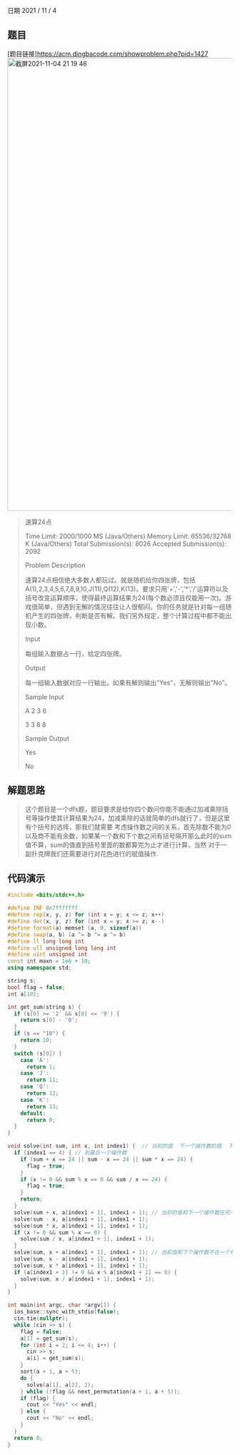 日期 2021 / 11 / 4
## 题目
[题目链接]<https://acm.dingbacode.com/showproblem.php?pid=1427>
<img width="1014" alt="截屏2021-11-04 21 19 46" src="https://user-images.githubusercontent.com/73943232/140320355-dd698f56-1812-4204-8007-6dbf485a7617.png">

> 速算24点
>
>Time Limit: 2000/1000 MS (Java/Others)    Memory Limit: 65536/32768 K (Java/Others)
Total Submission(s): 8026    Accepted Submission(s): 2092
>
>
>Problem Description
>
>速算24点相信绝大多数人都玩过。就是随机给你四张牌，包括A(1),2,3,4,5,6,7,8,9,10,J(11),Q(12),K(13)。要求只用'+','-','*','/'运算符以及括号改变运算顺序，使得最终运算结果为24(每个数必须且仅能用一次)。游戏很简单，但遇到无解的情况往往让人很郁闷。你的任务就是针对每一组随机产生的四张牌，判断是否有解。我们另外规定，整个计算过程中都不能出现小数。
>
>
>Input
>
>每组输入数据占一行，给定四张牌。
>
> Output
> 
> 每一组输入数据对应一行输出。如果有解则输出"Yes"，无解则输出"No"。
>
>
> Sample Input
> 
> A 2 3 6
> 
> 3 3 8 8
> 
>
> Sample Output
> 
> Yes
> 
> No
 
## 解题思路
> 这个题目是一个dfs题，题目要求是给你四个数问你能不能通过加减乘除括号等操作使其计算结果为24，加减乘除的话就简单的dfs就行了，但是这里有个括号的选择，那我们就需要
> 考虑操作数之间的关系，首先除数不能为0以及商不能有余数，如果某一个数和下个数之间有括号隔开那么此时的sum值不算，sum的值直到括号里面的数都算完为止才进行计算，当然
> 对于一副扑克牌我们还需要进行对花色进行的赋值操作.

## 代码演示
```cpp
#include <bits/stdc++.h>

#define INF 0x7fffffff
#define rep(x, y, z) for (int x = y; x <= z; x++)
#define dec(x, y, z) for (int x = y; x >= z; x--)
#define format(a) memset (a, 0, sizeof(a))
#define swap(a, b) (a ^= b ^= a ^= b)
#define ll long long int
#define ull unsigned long long int 
#define uint unsigned int
const int maxn = 1e6 + 10;
using namespace std;

string s;
bool flag = false;
int a[10];

int get_sum(string s) {
  if (s[0] >= '2' && s[0] <= '9') {
    return s[0] - '0';
  }
  if (s == "10") {
    return 10;
  }
  switch (s[0]) {
    case 'A':
      return 1;
    case 'J':
      return 11;
    case 'Q':
      return 12;
    case 'K':
      return 13;
    default:
      return 0;
  }
}

void solve(int sum, int x, int index1) {  // 当前的值  下一个操作数的值  下一个操作数的索引
  if (index1 == 4) { // 到最后一个操作数
    if (sum + x == 24 || sum - x == 24 || sum * x == 24) {
      flag = true;
    }
    if (x != 0 && sum % x == 0 && sum / x == 24) {
      flag = true;
    }
    return;
  }
  solve(sum + x, a[index1 + 1], index1 + 1); // 当前的值和下一个操作数在同一括号内
  solve(sum - x, a[index1 + 1], index1 + 1);
  solve(sum * x, a[index1 + 1], index1 + 1);
  if (x != 0 && sum % x == 0) {
    solve(sum / x, a[index1 + 1], index1 + 1);
  }
  solve(sum, x + a[index1 + 1], index1 + 1); // 当前值和下个操作数不在一个括号内
  solve(sum, x - a[index1 + 1], index1 + 1);
  solve(sum, x * a[index1 + 1], index1 + 1);
  if (a[index1 + 1] != 0 && x % a[index1 + 1] == 0) {
    solve(sum, x / a[index1 + 1], index1 + 1);
  }
}

int main(int argc, char *argv[]) {
  ios_base::sync_with_stdio(false);
  cin.tie(nullptr);
  while (cin >> s) {
    flag = false;
    a[1] = get_sum(s);
    for (int i = 2; i <= 4; i++) {
      cin >> s;
      a[i] = get_sum(s);
    }
    sort(a + 1, a + 5);
    do {
      solve(a[1], a[2], 2);
    } while (!flag && next_permutation(a + 1, a + 5));
    if (flag) {
      cout << "Yes" << endl;
    } else {
      cout << "No" << endl;
    }
  }
  return 0;
}
```

